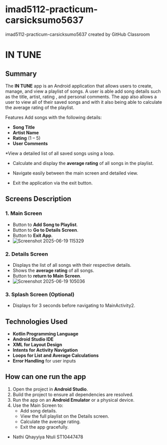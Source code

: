 # imad5112-practicum-carsicksumo5637
imad5112-practicum-carsicksumo5637 created by GitHub Classroom
# IN TUNE

## Summary
The **IN TUNE** app is an Android application that allows users to create, manage, and view a playlist of songs. A user is able  add song details such as the 
title, artist, rating , and personal comments. The app also allows a user to view all of their saved songs and with it also being able to calculate 
the average rating of the playlist.

 Features
 Add songs with the following details:
- **Song Title**
- **Artist Name**
- **Rating** (1 – 5)
- **User Comments**

*View a detailed list of all saved songs using a loop.

* Calculate and display the **average rating** of all songs in the playlist.

* Navigate easily between the main screen and detailed view.

* Exit the application via the exit button.

## Screens Description

### 1. **Main Screen**
- Button to **Add Song to Playlist**.
- Button to **Go to Details Screen**.
- Button to **Exit App**.
- ![Screenshot 2025-06-19 115329](https://github.com/user-attachments/assets/2a79c967-241d-401e-a391-8a360ca8c77f)


### 2. **Details Screen**
- Displays the list of all songs with their respective details.
- Shows the **average rating** of all songs.
- Button to **return to Main Screen**.
- ![Screenshot 2025-06-19 105036](https://github.com/user-attachments/assets/aac55c07-9bdf-4004-bae3-a813f136756a)


### 3. **Splash Screen** (Optional)
- Displays for 3 seconds before navigating to MainActivity2.

## Technologies Used
- **Kotlin Programming Language**
- **Android Studio IDE**
- **XML for Layout Design**
- **Intents for Activity Navigation**
- **Loops for List and Average Calculations**
- **Error Handling** for user inputs

## How can one run the app
1. Open the project in **Android Studio**.
2. Build the project to ensure all dependencies are resolved.
3. Run the app on an **Android Emulator** or a physical device.
4. Use the Main Screen to:
   - Add song details.
   - View the full playlist on the Details screen.
   - Calculate the average rating.
   - Exit the app gracefully.


- Nathi Qhayyiya Ntuli
ST10447478
